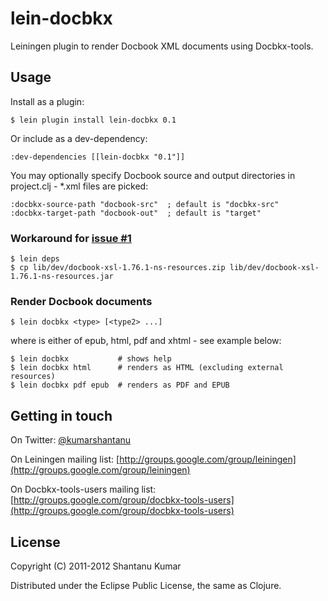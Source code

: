 # lein-docbkx

Leiningen plugin to render Docbook XML documents using Docbkx-tools.


## Usage

Install as a plugin:

    $ lein plugin install lein-docbkx 0.1

Or include as a dev-dependency:

    :dev-dependencies [[lein-docbkx "0.1"]]

You may optionally specify Docbook source and output directories in project.clj - *.xml files are picked:

    :docbkx-source-path "docbook-src"  ; default is "docbkx-src"
    :docbkx-target-path "docbook-out"  ; default is "target"


### Workaround for [issue #1](https://github.com/kumarshantanu/lein-docbkx/issues/1)

    $ lein deps
    $ cp lib/dev/docbook-xsl-1.76.1-ns-resources.zip lib/dev/docbook-xsl-1.76.1-ns-resources.jar


### Render Docbook documents

    $ lein docbkx <type> [<type2> ...]

where <type> is either of epub, html, pdf and xhtml - see example below:

    $ lein docbkx           # shows help
    $ lein docbkx html      # renders as HTML (excluding external resources)
    $ lein docbkx pdf epub  # renders as PDF and EPUB


## Getting in touch

On Twitter: [@kumarshantanu](http://twitter.com/kumarshantanu)

On Leiningen mailing list: [http://groups.google.com/group/leiningen](http://groups.google.com/group/leiningen)

On Docbkx-tools-users mailing list: [http://groups.google.com/group/docbkx-tools-users](http://groups.google.com/group/docbkx-tools-users)


## License

Copyright (C) 2011-2012 Shantanu Kumar

Distributed under the Eclipse Public License, the same as Clojure.
